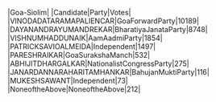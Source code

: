  
|Goa-Siolim|
|Candidate|Party|Votes|
|VINODADATARAMAPALIENCAR|GoaForwardParty|10189|
|DAYANANDRAYUMANDREKAR|BharatiyaJanataParty|8748|
|VISHNUMHADDUNAIK|AamAadmiParty|1854|
|PATRICKSAVIOALMEIDA|Independent|1497|
|PARESHRAIKAR|GoaSurakshaManch|532|
|ABHIJITDHARGALKAR|NationalistCongressParty|275|
|JANARDANNARAHARITAMHANKAR|BahujanMuktiParty|116|
|MUKESHSAWANT|Independent|73|
|NoneoftheAbove|NoneoftheAbove|212|
